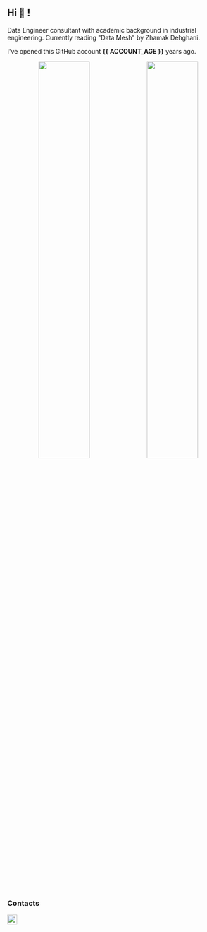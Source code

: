 ## Hi 👋 !
Data Engineer consultant with academic background in industrial engineering.
Currently reading "Data Mesh" by Zhamak Dehghani.

I've opened this GitHub account **{{ ACCOUNT_AGE }}** years ago.  

[//]: # (Since then:)

[//]: # (I've pushed **{{ COMMITS }}** commits,)

[//]: # (Opened **{{ ISSUES }}** issues,)

[//]: # (Submitted **{{ PULL_REQUESTS }}** pull requests,)

[//]: # (Reviewed **{{ CODE_REVIEWS }}**!)

[//]: # (So far I've received **{{ STARS }}** stars ⭐.)

[//]: # (I've been contributing to **{{ REPOSITORIES_CONTRIBUTED_TO }}** public repositories!)

<p align="center">
  <img width="48%" src="https://github-readme-stats.vercel.app/api?username=SimCo92&hide=issues&hide=stars&hide=prs&show_icons=true" />
  <img width="48%" src="https://github-readme-streak-stats.herokuapp.com/?user=SimCo92&&show_icons=true" />
</p>

### Contacts

[<img align="left" alt="LinkedIn" width="22px" src="https://cdn-icons-png.flaticon.com/512/145/145807.png" />][linkedin]

[linkedin]: https://www.linkedin.com/in/simonecolonna/

[//]: # (Top 8 most used languages across your repositories:)

[//]: # ()
[//]: # ({{ LANGUAGE_TEMPLATE_START }})

[//]: # (![{{LANGUAGE_NAME}}]&#40;https://img.shields.io/static/v1?style=flat-square&label=%E2%A0%80&color=555&labelColor={{LANGUAGE_COLOR:uri}}&message={{LANGUAGE_NAME:uri}}%EF%B8%B1{{LANGUAGE_PERCENT:uri}}%25&#41;)

[//]: # ({{ LANGUAGE_TEMPLATE_END }})

[//]: # ()
[//]: # (Top 4 most used languages across your repositories:)

[//]: # ()
[//]: # ({{ LANGUAGE_TEMPLATE_START:max=5 }})

[//]: # (![{{LANGUAGE_NAME}}]&#40;https://img.shields.io/static/v1?style=flat-square&label=%E2%A0%80&color=555&labelColor={{LANGUAGE_COLOR:uri}}&message={{LANGUAGE_NAME:uri}}%EF%B8%B1{{LANGUAGE_PERCENT:uri}}%25&#41;)

[//]: # ({{ LANGUAGE_TEMPLATE_END }})